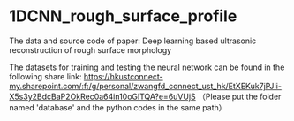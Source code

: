 # 1DCNN_rough_surface_profile
The data and source code of paper: Deep learning based ultrasonic reconstruction of rough surface
morphology

The datasets for training and testing the neural network can be found in the following share link: 
https://hkustconnect-my.sharepoint.com/:f:/g/personal/zwangfd_connect_ust_hk/EtXEKuk7jPJIi-X5s3y2BdcBaP2OkRec0a64in10oGlTQA?e=6uVUjS
（Please put the folder named 'database' and the python codes in the same path）
